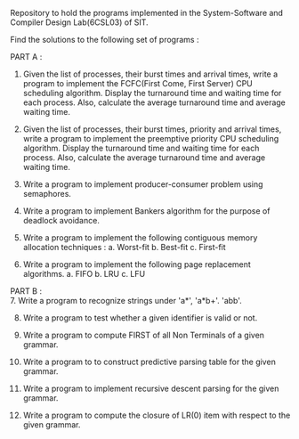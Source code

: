 Repository to hold the programs implemented in the System-Software and Compiler Design Lab(6CSL03) of SIT. 

Find the solutions to the following set of programs : 

PART A : 
1. Given the list of processes, their burst times and arrival times, write a program to implement the FCFC(First Come, First Server)
CPU scheduling algorithm. Display the turnaround time and waiting time for each process. Also, calculate the average turnaround time
and average waiting time. 

2. Given the list of processes, their burst times, priority and arrival times, write a program to implement the preemptive priority
CPU scheduling algorithm. Display the turnaround time and waiting time for each process. Also, calculate the average turnaround time
and average waiting time. 

3. Write a program to implement producer-consumer problem using semaphores.

4. Write a program to implement Bankers algorithm for the purpose of deadlock avoidance.

5. Write a program to implement the following contiguous memory allocation techniques : 
    a. Worst-fit
    b. Best-fit
    c. First-fit

6. Write a program to implement the following page replacement algorithms.
    a. FIFO
    b. LRU
    c. LFU

PART B :  
7. Write a program to recognize strings under 'a*', 'a*b+'. 'abb'.

8. Write a program to test whether a given identifier is valid or not.

9. Write a program to compute FIRST of all Non Terminals of a given grammar.

10. Write a program to to construct predictive parsing table for the given grammar.

11. Write a program to implement recursive descent parsing for the given grammar.

12. Write a program to compute the closure of LR(0) item with respect to the given grammar.
